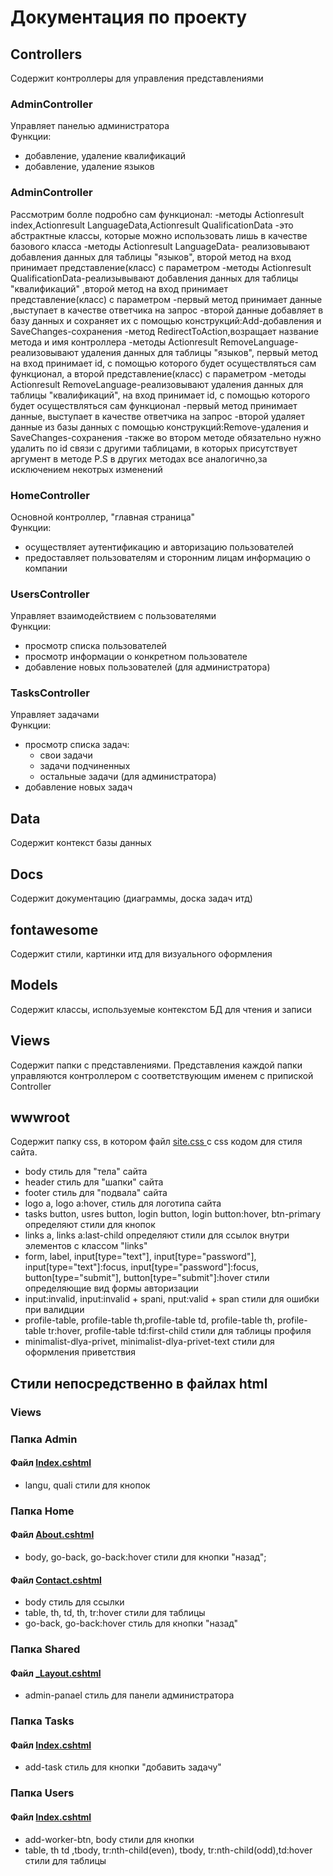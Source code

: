 # Документация по проекту
## Controllers
Содержит контроллеры для управления представлениями
### AdminController
Управляет панелью администратора  
Функции:
- добавление, удаление квалификаций
- добавление, удаление языков
### AdminController
Рассмотрим болле подробно сам функционал:
-методы Actionresult index,Actionresult LanguageData,Actionresult QualificationData -это абстрактные классы, которые можно использовать лишь в качестве базового класса
-методы Actionresult LanguageData- реализовывают добавления данных для таблицы "языков", второй метод на вход принимает представление(класс) с параметром
-методы Actionresult QualificationData-реализывывают добавления данных для таблицы "квалификаций" ,второй метод на вход принимает представление(класс) с параметром
-первый метод принимает данные ,выступает в качестве ответчика на запрос
-второй данные добавляет в базу данных и сохраняет их с помощью конструкций:Add-добавления и SaveChanges-сохранения
-метод RedirectToAction,возращает название метода и имя контроллера
-методы Actionresult RemoveLanguage-реализовывают удаления данных для таблицы "языков", первый метод на вход принимает id, с помощью которого будет осуществляться сам функционал, а второй представление(класс) с параметром
-методы Actionresult RemoveLanguage-реализовывают удаления данных для таблицы "квалификаций", на вход принимает id, с помощью которого будет осуществляться сам функционал
-первый метод принимает данные, выступает в качестве ответчика на запрос
-второй удаляет данные из базы данных с помощью конструкций:Remove-удаления и SaveChanges-сохранения
-также во втором методе обязательно нужно удалить по id связи с другими таблицами, в которых присутствует аргумент в методе
P.S в других методах все аналогично,за исключением некотрых изменений
### HomeController
Основной контроллер, "главная страница"  
Функции:
- осуществляет аутентификацию и авторизацию пользователей
- предоставляет пользователям и сторонним лицам информацию о компании
### UsersController
Управляет взаимодействием с пользователями  
Функции:
- просмотр списка пользователей
- просмотр информации о конкретном пользователе
- добавление новых пользователей (для администратора)
### TasksController
Управляет задачами  
Функции:
- просмотр списка задач:
  - свои задачи
  - задачи подчиненных
  - остальные задачи (для администратора)
- добавление новых задач
## Data
Содержит контекст базы данных
## Docs
Содержит документацию (диаграммы, доска задач итд)
## fontawesome
Содержит стили, картинки итд для визуального оформления
## Models
Содержит классы, используемые контекстом БД для чтения и записи
## Views
Содержит папки с представлениями. Представления каждой папки управляются контроллером с соответствующим именем с припиской Controller
## wwwroot
Содержит папку css, в котором файл <a href="wwwroot/css/site.css" target="_blank"> site.css </a> с css кодом для стиля сайта.
  - body стиль для "тела" сайта
  - header стиль для "шапки" сайта
  - footer стиль для "подвала" сайта
  - logo a, logo a:hover, стиль для логотипа сайта
  - tasks button, usres button, login button, login button:hover, btn-primary определяют стили для кнопок
  - links a, links a:last-child определяют стили для ссылок внутри элементов с классом "links"
  - form, label, input[type="text"], input[type="password"], input[type="text"]:focus, input[type="password"]:focus, button[type="submit"], button[type="submit"]:hover стили определяющие вид формы авторизации
  - input:invalid, input:invalid + spani, nput:valid + span стили для ошибки при валидции
  - profile-table, profile-table th,profile-table td, profile-table th, profile-table tr:hover, profile-table td:first-child  стили для таблицы профиля
  - minimalist-dlya-privet, minimalist-dlya-privet-text стили для оформления приветствия  
  ## Стили непосредственно в файлах html
  ### Views
  ### Папка Admin
  #### Файл <a href="Views/Admin/Index.cshtml" target="_blank"> Index.cshtml </a>
  - langu, quali стили для кнопок   
  ### Папка Home
  #### Файл <a href="Views/Home/About.cshtml" target="_blank"> About.cshtml </a>
  - body, go-back, go-back:hover  стили для кнопки "назад";
  #### Файл <a href="Views/Home/Contact.cshtml" target="_blank"> Contact.cshtml </a>
  - body стиль для ссылки
  -  table, th, td, th, tr:hover  стили для таблицы
  -  go-back, go-back:hover стиль для кнопки "назад"
  ### Папка Shared   
  #### Файл <a href="Views/Shared/_Layout.cshtml" target="_blank"> _Layout.cshtml </a>
  - admin-panael стиль для панели администратора
  ### Папка Tasks  
  #### Файл <a href="Views/Tasks/Index.cshtml" target="_blank"> Index.cshtml </a>
  - add-task стиль для кнопки "добавить задачу"
  ### Папка Users  
  #### Файл <a href="Views/Users/Index.cshtml" target="_blank"> Index.cshtml </a>
  - add-worker-btn, body стили для кнопки 
  - table, th td ,tbody, tr:nth-child(even), tbody, tr:nth-child(odd),td:hover стили для таблицы 
  
